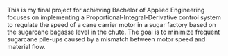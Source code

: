 This is my final project for achieving Bachelor of Applied Engineering focuses on implementing a Proportional-Integral-Derivative control system to regulate the speed of a cane carrier motor in a sugar factory based on the sugarcane bagasse level in the chute. The goal is to minimize frequent sugarcane pile-ups caused by a mismatch between motor speed and material flow.
